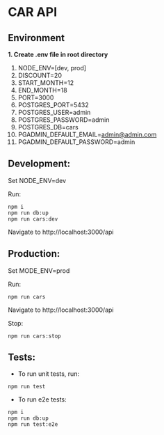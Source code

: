 # CAR API

## Environment
**1. Create .env file in root directory**

  1. NODE_ENV=[dev, prod]
  2. DISCOUNT=20
  3. START_MONTH=12
  4. END_MONTH=18
  5. PORT=3000
  6. POSTGRES_PORT=5432
  7. POSTGRES_USER=admin
  8. POSTGRES_PASSWORD=admin
  9. POSTGRES_DB=cars
  10. PGADMIN_DEFAULT_EMAIL=admin@admin.com
  11. PGADMIN_DEFAULT_PASSWORD=admin

## Development:

Set NODE_ENV=dev

Run:
```shell
npm i
npm run db:up
npm run cars:dev
```
Navigate to http://localhost:3000/api

## Production:

Set MODE_ENV=prod

Run: 
```shell
npm run cars
```
Navigate to http://localhost:3000/api

Stop:
```shell
npm run cars:stop
```
## Tests:
* To run unit tests, run:
```shell
npm run test
```
* To run e2e tests:

```shell
npm i
npm run db:up
npm run test:e2e
```
